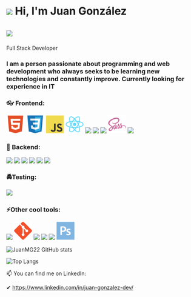 # <img src="https://media.giphy.com/media/hvRJCLFzcasrR4ia7z/giphy.gif" width="30px"> Hi, I'm Juan González
## <img src="https://media1.giphy.com/media/1ynCEtlgMPAeNAqdnu/giphy.gif?cid=6c09b952yzbm90tqswd3axzd1sg2xawydevos6nzr44imwhs&rid=giphy.gif&ct=s" width="30px">      
Full Stack Developer





### I am a person passionate about programming and web development who always seeks to be learning new technologies and constantly improve. Currently looking for experience in  IT 

### 👓 Frontend:
 
[<img src="https://github.com/devicons/devicon/blob/master/icons/html5/html5-plain.svg" width="48">](https://developer.mozilla.org/es/docs/HTML/HTML5) 
[<img src="https://github.com/devicons/devicon/blob/master/icons/css3/css3-original.svg" width="48">](https://www.w3schools.com/css/) 
[<img src="https://github.com/devicons/devicon/blob/master/icons/javascript/javascript-original.svg" width="48">](https://www.javascript.com/)
[<img src="https://github.com/devicons/devicon/blob/master/icons/react/react-original.svg" width="48">](https://es.reactjs.org/)
[<img src="https://user-images.githubusercontent.com/88951217/159796872-4f50285b-633b-486e-80ba-d8efc50389c8.png" width="48">](https://github.com/nfl/react-helmet)
[<img src="https://i.stack.imgur.com/C9301.png" width="48">](https://getbootstrap.com/) 
[<img src="https://tailwindcss.com/_next/static/media/tailwindcss-mark.79614a5f61617ba49a0891494521226b.svg" width="48">](https://tailwindcss.com/) 
[<img src="https://github.com/devicons/devicon/blob/master/icons/sass/sass-original.svg" width="48">](https://sass-lang.com/)
[<img src="https://i.pinimg.com/originals/34/20/e5/3420e571b3d7a4a348d8fad91e3bfda4.png" width="48">](https://jquery.com/) 

### 🏢 Backend:

[<img src="https://user-images.githubusercontent.com/88951217/158155534-b5395a67-1357-4908-a790-a702f93688e7.png" width="48">](https://nodejs.org/es/)
[<img src="https://camo.githubusercontent.com/40756575fc2fd74b1883ea0cc5c2a49aa7048ab58286f43a121109d69a9ea160/68747470733a2f2f63646e2e6a7364656c6976722e6e65742f67682f64657669636f6e732f64657669636f6e2f69636f6e732f657870726573732f657870726573732d6f726967696e616c2e737667" width="48">](https://expressjs.com/es/)
[<img src="https://user-images.githubusercontent.com/88951217/158079144-7ec92e39-0c96-4094-9939-18043a5dfada.png" width="48">](https://www.mongodb.com/)
[<img src="https://cdn.icon-icons.com/icons2/2699/PNG/512/firebase_logo_icon_171157.png" width="48">](https://firebase.google.com/)
[<img src="https://lh3.googleusercontent.com/-yqgj3NXi79Q/X3s5XWRc3MI/AAAAAAAABBE/SI89ellU9BkBRmfO_Q5HhIRWSGwQGKlqgCLcBGAsYHQ/image.png" width="55">](https://jwt.io/)
[<img src="https://user-images.githubusercontent.com/88951217/158031000-3ac7b67e-477d-48b3-b001-e7c470e1a2c7.png" width="48">](https://dashboard.heroku.com/)


### 🚔Testing:
[<img src="https://user-images.githubusercontent.com/10525473/50372432-95dcd880-0611-11e9-9432-58de9be26b3b.png" width="48">](https://jestjs.io/)

### ⚡Other cool tools:

[<img src="https://user-images.githubusercontent.com/88951217/159796233-65401106-416e-4231-84d9-80d3609d73f1.svg" width="48">](https://vitejs.dev/)
[<img src="https://github.com/devicons/devicon/blob/master/icons/git/git-original.svg" width="48">](https://git-scm.com/)
[<img src="https://encrypted-tbn0.gstatic.com/images?q=tbn:ANd9GcRFFfFfWc1kVRvfJWuttlp1ZgF3BsYZEjUhag&usqp=CAU" width="48">](https://github.com/)
[<img src="https://cdn.icon-icons.com/icons2/112/PNG/512/visual_studio_18908.png" width="48">](https://code.visualstudio.com/)
[<img src="https://seeklogo.com/images/I/insomnia-logo-A35E09EB19-seeklogo.com.png" width="48">](https://insomnia.rest/download)
[<img src="https://github.com/devicons/devicon/blob/master/icons/photoshop/photoshop-plain.svg" width="48">](https://www.adobe.com/es/products/photoshop.html)

<!-- ### 🌱 I’m currently learning: -->


![JuanMG22 GitHub stats](https://github-readme-stats.vercel.app/api?username=juanmg22&show_icons=true&theme=radical)

![Top Langs](https://github-readme-stats.vercel.app/api/top-langs/?username=juanmg22&layout=&theme=radical)

 

📫 You can find me on LinkedIn:

✔ https://www.linkedin.com/in/juan-gonzalez-dev/
